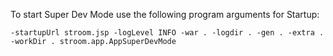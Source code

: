 To start Super Dev Mode use the following program arguments for Startup:

`-startupUrl stroom.jsp -logLevel INFO -war . -logdir . -gen . -extra . -workDir . stroom.app.AppSuperDevMode`